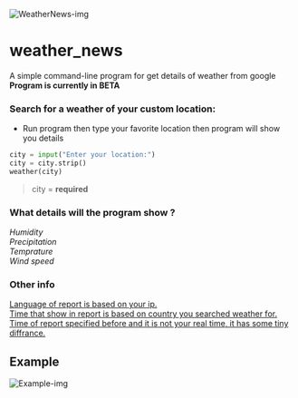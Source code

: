 ![WeatherNews-img](https://github.com/mrpintime/weather_news/blob/main/img/weather.jpg)

# weather_news
A simple command-line program for get details of weather from google
**Program is currently in BETA**

### Search for a weather of your custom location:

* Run program then type your favorite location then program will show you details
``` python
city = input("Enter your location:")
city = city.strip()
weather(city)
```
> city = **required**

### What details will the program show ?
*Humidity*  
*Precipitation*  
*Temprature*  
*Wind speed*

### Other info
<u>Language of report is based on your ip.</u>  
<u>Time that show in report is based on country you searched weather for.</u>  
<u>Time of report specified before and it is not your real time, it has some tiny diffrance.</u>

## Example

![Example-img](https://github.com/mrpintime/weather_news/blob/main/img/example.png)
